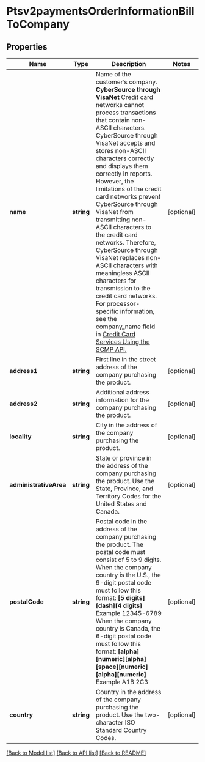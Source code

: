 # Ptsv2paymentsOrderInformationBillToCompany

## Properties
Name | Type | Description | Notes
------------ | ------------- | ------------- | -------------
**name** | **string** | Name of the customer’s company.  **CyberSource through VisaNet** Credit card networks cannot process transactions that contain non-ASCII characters. CyberSource through VisaNet accepts and stores non-ASCII characters correctly and displays them correctly in reports. However, the limitations of the credit card networks prevent CyberSource through VisaNet from transmitting non-ASCII characters to the credit card networks. Therefore, CyberSource through VisaNet replaces non-ASCII characters with meaningless ASCII characters for transmission to the credit card networks.  For processor-specific information, see the company_name field in [Credit Card Services Using the SCMP API.](http://apps.cybersource.com/library/documentation/dev_guides/CC_Svcs_SCMP_API/html) | [optional] 
**address1** | **string** | First line in the street address of the company purchasing the product. | [optional] 
**address2** | **string** | Additional address information for the company purchasing the product. | [optional] 
**locality** | **string** | City in the address of the company purchasing the product. | [optional] 
**administrativeArea** | **string** | State or province in the address of the company purchasing the product. Use the State, Province, and Territory Codes for the United States and Canada. | [optional] 
**postalCode** | **string** | Postal code in the address of the company purchasing the product. The postal code must consist of 5 to 9 digits.  When the company country is the U.S., the 9-digit postal code must follow this format: **[5 digits][dash][4 digits]** Example 12345-6789  When the company country is Canada, the 6-digit postal code must follow this format: **[alpha][numeric][alpha][space][numeric][alpha][numeric]** Example A1B 2C3 | [optional] 
**country** | **string** | Country in the address of the company purchasing the product. Use the two-character ISO Standard Country Codes. | [optional] 

[[Back to Model list]](../README.md#documentation-for-models) [[Back to API list]](../README.md#documentation-for-api-endpoints) [[Back to README]](../README.md)


